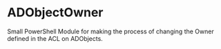 # ADObjectOwner

Small PowerShell Module for making the process of changing the Owner defined in the ACL on ADObjects.
